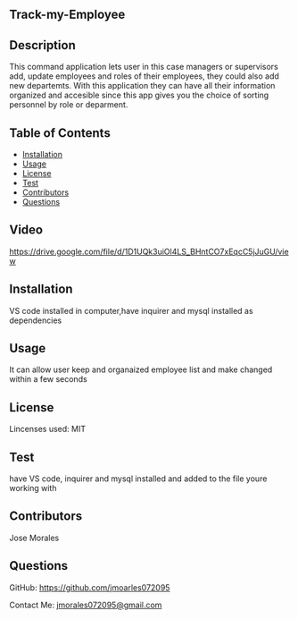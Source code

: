 ## Track-my-Employee
    
    
## Description
This command application lets user in this case managers or supervisors add, update employees and roles of their employees, they could also add new departemts. With this application they can have all their information organized and accesible since this app gives you the choice of sorting personnel by role or deparment.
 
## Table of Contents
* [Installation](#installation)
* [Usage](#usage)
* [License](#license)
* [Test](#test)
* [Contributors](#contributors)
* [Questions](#questions)

## Video

https://drive.google.com/file/d/1D1UQk3uiOl4LS_BHntCO7xEqcC5jJuGU/view

## Installation

VS code installed in computer,have inquirer and mysql installed as dependencies 

 ## Usage
 It can allow user keep and organaized employee list and make changed within a few seconds
    
## License
Lincenses used: MIT

## Test
have VS code, inquirer and mysql installed and added to the file youre working with 

## Contributors
Jose Morales

## Questions
GitHub: https://github.com/jmoarles072095

Contact Me: jmorales072095@gmail.com
    
